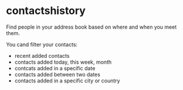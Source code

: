 # contactshistory
Find people in your address book based on where and when you meet them.

You cand filter your contacts:
- recent added contacts
- contacts added today, this week, month
- contcats added in a specific date
- contacts added between two dates
- contacts added in a specific city or country



